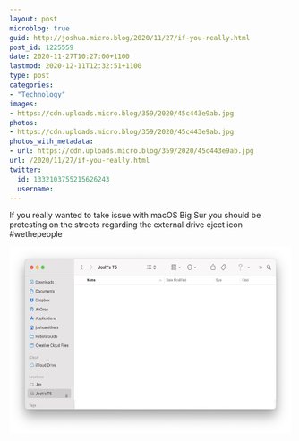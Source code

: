 ```yaml
---
layout: post
microblog: true
guid: http://joshua.micro.blog/2020/11/27/if-you-really.html
post_id: 1225559
date: 2020-11-27T10:27:00+1100
lastmod: 2020-12-11T12:32:51+1100
type: post
categories:
- "Technology"
images:
- https://cdn.uploads.micro.blog/359/2020/45c443e9ab.jpg
photos:
- https://cdn.uploads.micro.blog/359/2020/45c443e9ab.jpg
photos_with_metadata:
- url: https://cdn.uploads.micro.blog/359/2020/45c443e9ab.jpg
url: /2020/11/27/if-you-really.html
twitter:
  id: 1332103755215626243
  username: 
---
```

If you really wanted to take issue with macOS Big Sur you should be protesting on the streets regarding the external drive eject icon #wethepeople

<img src="uploads/2020/45c443e9ab.jpg" width="600" height="334" alt="" />
